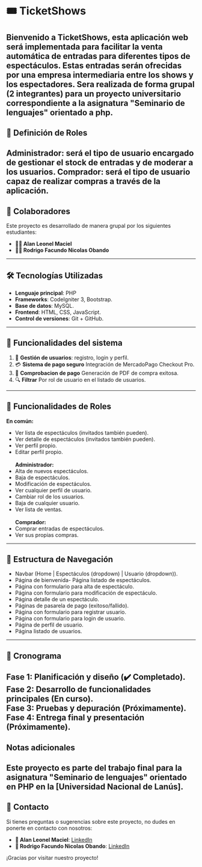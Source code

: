 # 🎟️ TicketShows 
Bienvenido a **TicketShows**, esta aplicación web será implementada para facilitar la venta automática de entradas para diferentes  tipos de espectáculos. Estas entradas serán ofrecidas por una empresa intermediaria entre los shows  y los espectadores. Sera realizada de forma grupal (2 integrantes) para un proyecto universitario correspondiente a la asignatura "Seminario de lenguajes" orientado a php.
---
## 🎫 Definición de Roles
 **Administrador**: será el tipo de usuario encargado de gestionar el stock de entradas y de moderar a los usuarios.
 **Comprador**: será el tipo de usuario capaz de realizar compras a través de la aplicación.
---
## 👥 Colaboradores
Este proyecto es desarrollado de manera grupal por los siguientes estudiantes:

- **👨‍💻 Alan Leonel Maciel**  
- **👨‍💻 Rodrigo Facundo Nicolas Obando**
---
## 🛠️ Tecnologías Utilizadas
- **Lenguaje principal**: PHP
- **Frameworks**: CodeIgniter 3, Bootstrap.
- **Base de datos**: MySQL.
- **Frontend**: HTML, CSS, JavaScript.
- **Control de versiones**: Git + GitHub.
---
## 🚀 Funcionalidades del sistema
1. 🔐 **Gestión de usuarios**: registro, login y perfil.
2. 💳 **Sistema de pago seguro** Integración de MercadoPago Checkout Pro.
3. 📝 **Comprobacion de pago** Generación de PDF de compra exitosa.
4. 🔍 **Filtrar** Por rol de usuario en el listado de usuarios.
---
## 🚀 Funcionalidades de Roles
 **En común:**
 - Ver lista de espectáculos (invitados también pueden).
 - Ver detalle de espectáculos (invitados también pueden).
 - Ver perfil propio.
 - Editar perfil propio.
    <br>
     <br>
**Administrador:**
 - Alta de nuevos espectáculos.
 - Baja de espectáculos.
 - Modificación de espectáculos.
 - Ver cualquier perfil de usuario.
 - Cambiar rol de los usuarios.
 - Baja de cualquier usuario.
 - Ver lista de ventas.
   <br>
    <br>
**Comprador:**
 - Comprar entradas de espectáculos.
 - Ver sus propias compras.
---
## 🚀 Estructura de Navegación
 - Navbar (Home | Espectáculos (dropdown) | Usuario (dropdown)).
 - Página de bienvenida- Página listado de espectáculos.
 - Página con formulario para alta de espectáculo.
 - Página con formulario para modificación de espectáculo.
 - Página detalle de un espectáculo.
 - Páginas de pasarela de pago (exitoso/fallido).
 - Página con formulario para registrar usuario.
 - Página con formulario para login de usuario.
 - Página de perfil de usuario.
 - Página listado de usuarios.
---
## 📅 Cronograma
**Fase 1**: Planificación y diseño (✔️ Completado).
 <br>
**Fase 2**: Desarrollo de funcionalidades principales (En curso).
 <br>
**Fase 3**: Pruebas y depuración (Próximamente).
 <br>
**Fase 4**: Entrega final y presentación (Próximamente).
---
##  Notas adicionales
Este proyecto es parte del trabajo final para la asignatura "Seminario de lenguajes" orientado en PHP en la [Universidad Nacional de Lanús].
---
## 📧 Contacto
Si tienes preguntas o sugerencias sobre este proyecto, no dudes en ponerte en contacto con nosotros:

- **👤 Alan Leonel Maciel**: [LinkedIn](https://www.linkedin.com/in/alan-maciel-440833248/)
- **👤 Rodrigo Facundo Nicolas Obando**: [LinkedIn](https://www.linkedin.com/in/rfnobando/)
  
¡Gracias por visitar nuestro proyecto! 
